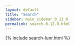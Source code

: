 ```yaml
---
layout: default
title: "Search"
sidebar: main_sidebar_0_12_0
permalink: search.0.12.0.html
---
```


{% include search-lunr.html %}
